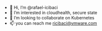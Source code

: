 - 👋 Hi, I’m @rafael-icibaci
- 👀 I’m interested in cloudhealth, secure state
- 💞️ I’m looking to collaborate on Kubernetes
- 📫 you can reach me ricibaci@vmware.com 

<!---
rafael-icibaci/rafael-icibaci is a ✨ special ✨ repository because its `README.md` (this file) appears on your GitHub profile.
You can click the Preview link to take a look at your changes.
--->
